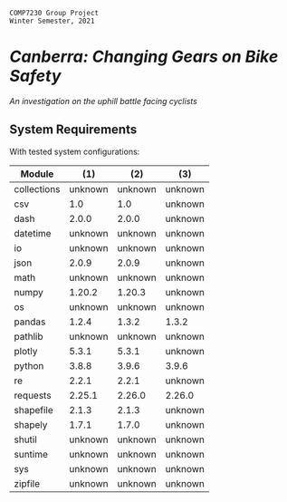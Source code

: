     COMP7230 Group Project
    Winter Semester, 2021

# _Canberra: Changing Gears on Bike Safety_
_An investigation on the uphill battle facing cyclists_

## System Requirements

With tested system configurations:

| Module | (1) | (2) | (3) |
|--------|--------|--------|--------|
| collections | unknown | unknown | unknown |
| csv | 1.0 | 1.0 | unknown |
| dash | 2.0.0 | 2.0.0 | unknown |
| datetime | unknown | unknown | unknown |
| io | unknown | unknown | unknown |
| json | 2.0.9 | 2.0.9 | unknown |
| math | unknown | unknown | unknown |
| numpy | 1.20.2 | 1.20.3 | unknown |
| os | unknown | unknown | unknown |
| pandas | 1.2.4 | 1.3.2 | 1.3.2 |
| pathlib | unknown | unknown | unknown |
| plotly | 5.3.1 | 5.3.1 | unknown |
| python | 3.8.8 | 3.9.6 | 3.9.6 |
| re | 2.2.1 | 2.2.1 | unknown |
| requests | 2.25.1 | 2.26.0 | 2.26.0 |
| shapefile | 2.1.3 | 2.1.3 | unknown |
| shapely | 1.7.1 | 1.7.0 | unknown |
| shutil | unknown | unknown | unknown |
| suntime | unknown | unknown | unknown |
| sys | unknown | unknown | unknown |
| zipfile | unknown | unknown | unknown |
